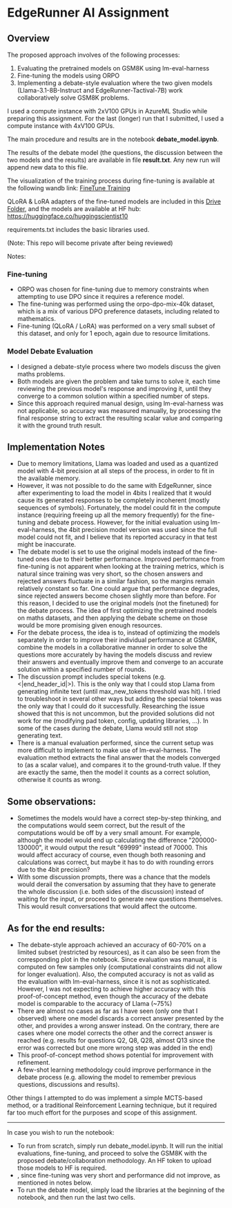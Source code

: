 # EdgeRunner AI Assignment

## Overview

The proposed approach involves of the following processes:
1. Evaluating the pretrained models on GSM8K using lm-eval-harness
2. Fine-tuning the models using ORPO
3. Implementing a debate-style evaluation where the two given models (Llama-3.1-8B-Instruct and EdgeRunner-Tactival-7B) work collaboratively solve GSM8K problems.

I used a compute instance with 2xV100 GPUs in AzureML Studio while preparing this assignment. For the last (longer) run that I submitted, I used a compute instance with 4xV100 GPUs.

The main procedure and results are in the notebook **debate_model.ipynb**.

The results of the debate model (the questions, the discussion between the two models and the results) are available in file **result.txt**. Any new run will append new data to this file.

The visualization of the training process during fine-tuning is available at the following wandb link:
[FineTune Training](https://wandb.ai/neural_scientist-aristotle-univesity-of-thessaloniki/assignment-edgerunner-aris/reports/ORPO-Fine-Tuning--Vmlldzo5MzgxMzQ0?accessToken=sahs42db45kz4ei4nwe1tyoyw1amiqkob2e6t4ao7xx3j6rol0is9i7zv4ifb2th)
 
QLoRA & LoRA adapters of the fine-tuned models are included in this [Drive Folder](https://drive.google.com/drive/folders/1dTOJQDexD2eyL6HCGFuzw28xAlRn1e_B?usp=sharing), and the models are available at HF hub: https://huggingface.co/huggingscientist10 

requirements.txt includes the basic libraries used.

(Note: This repo will become private after being reviewed)

Notes:

### Fine-tuning

- ORPO was chosen for fine-tuning due to memory constraints when attempting to use DPO since it requires a reference model.
- The fine-tuning was performed using the orpo-dpo-mix-40k dataset, which is a mix of various DPO preference datasets, including related to mathematics.
- Fine-tuning (QLoRA / LoRA) was performed on a very small subset of this dataset, and only for 1 epoch, again due to resource limitations.
  

### Model Debate Evaluation

- I designed a debate-style process where two models discuss the given maths problems.
- Both models are given the problem and take turns to solve it, each time reviewing the previous model's response and improving it, until they converge to a common solution within a specified number of steps.
- Since this approach required manual design, using lm-eval-harness was not applicable, so accuracy was measured manually, by processing the final response string to extract the resulting scalar value and comparing it with the ground truth result.

## Implementation Notes

- Due to memory limitations, Llama was loaded and used as a quantized model with 4-bit precision at all steps of the process, in order to fit in the available memory.
- However, it was not possible to do the same with EdgeRunner, since after experimenting to load the model in 4bits I realized that it would cause its generated responses to be completely incoherent (mostly sequences of symbols). Fortunately, the model could fit in the compute instance (requiring freeing up all the memory frequently) for the fine-tuning and debate process. However, for the initial evaluation using lm-eval-harness, the 4bit precision model version was used since the full model could not fit, and I believe that its reported accuracy in that test might be inaccurate.
- The debate model is set to use the original models instead of the fine-tuned ones due to their better performance.
Improved performance from fine-tuning is not apparent when looking at the training metrics, which is natural since training was very short, so the chosen answers and rejected answers fluctuate in a similar fashion, so the margins remain relatively constant so far. One could argue that performance degrades, since rejected answers become chosen slightly more than before. For this reason, I decided to use the original models (not the finetuned) for the debate process. The idea of first optimizing the pretrained models on maths datasets, and then applying the debate scheme on those would be more promising given enough resources.
- For the debate process, the idea is to, instead of optimizing the models separately in order to improve their individual performance at GSM8K, combine the models in a collaborative manner in order to solve the questions more accurately by having the models discuss and review their answers and eventually improve them and converge to an accurate solution within a specified number of rounds.
- The discussion prompt includes special tokens (e.g. <|end_header_id|>). This is the only way that I could stop Llama from generating infinite text (until max_new_tokens threshold was hit). I tried to troubleshoot in several other ways but adding the special tokens was the only way that I could do it successfully. Researching the issue showed that this is not uncommon, but the provided solutions did not work for me (modifying pad token, config, updating libraries, ...). In some of the cases during the debate, Llama would still not stop generating text.
- There is a manual evaluation performed, since the current setup was more difficult to implement to make use of lm-eval-harness. The evaluation method extracts the final answer that the models converged to (as a scalar value), and compares it to the ground-truth value. If they are exactly the same, then the model it counts as a correct solution, otherwise it counts as wrong.


## Some observations:

- Sometimes the models would have a correct step-by-step thinking, and the computations would seem correct, but the result of the computations would be off by a very small amount. For example, although the model would end up calculating the difference "200000-130000", it would output the result "69999" instead of 70000. This would affect accuracy of course, even though both reasoning and calculations was correct, but maybe it has to do with rounding errors due to the 4bit precision?
- With some discussion prompts, there was a chance that the models would derail the conversation by assuming that they have to generate the whole discussion (i.e. both sides of the discussion) instead of waiting for the input, or proceed to generate new questions themselves. This would result conversations that would affect the outcome.

## As for the end results:

- The debate-style approach achieved an accuracy of 60-70% on a limited subset (restricted by resources), as it can also be seen from the corresponding plot in the notebook. Since evaluation was manual, it is computed on few samples only (computational constraints did not allow for longer evaluation). Also, the computed accuracy is not as valid as the evaluation with lm-eval-harness, since it is not as sophisticated. However, I was not expecting to achieve higher accuracy with this proof-of-concept method, even though the accuracy of the debate model is comparable to the accuracy of Llama (~75%)
- There are almost no cases as far as I have seen (only one that I observed) where one model discards a correct answer presented by the other, and provides a wrong answer instead. On the contrary, there are cases where one model corrects the other and the correct answer is reached (e.g. results for questions Q2, Q8, Q28, almost Q13 since the error was corrected but one more wrong step was added in the end)
- This proof-of-concept method shows potential for improvement with refinement.
- A few-shot learning methodology could improve performance in the debate process (e.g. allowing the model to remember previous questions, discussions and results).

Other things I attempted to do was implement a simple MCTS-based method, or a traditional Reinforcement Learning technique, but it required far too much effort for the purposes and scope of this assignment.

-----
In case you wish to run the notebook:
- To run from scratch, simply run debate_model.ipynb. It will run the initial evaluations, fine-tuning, and proceed to solve the GSM8K with the proposed debate/collaboration methodology. An HF token to upload those models to HF is required.
- , since fine-tuning was very short and performance did not improve, as mentioned in notes below.
- To run the debate model, simply load the libraries at the beginning of the notebook, and then run the last two cells.



